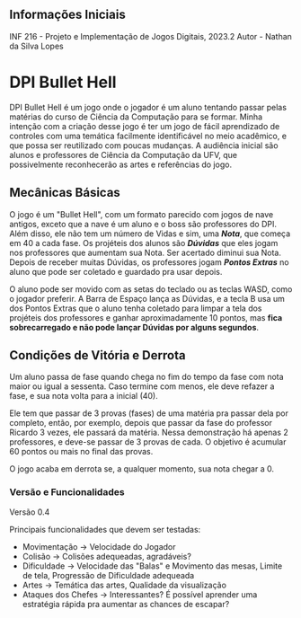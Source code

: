 ## Informações Iniciais
INF 216 - Projeto e Implementação de Jogos Digitais, 2023.2
Autor - Nathan da Silva Lopes

# DPI Bullet Hell
DPI Bullet Hell é um jogo onde o jogador é um aluno tentando passar pelas matérias do curso de Ciência da Computação para se formar. Minha intenção com a criação desse jogo é ter um jogo de fácil aprendizado de controles com uma temática facilmente identificável no meio acadêmico, e que possa ser reutilizado com poucas mudanças. A audiência inicial são alunos e professores de Ciência da Computação da UFV, que possivelmente reconhecerão as artes e referências do jogo.

## Mecânicas Básicas
O jogo é um "Bullet Hell", com um formato parecido com jogos de nave antigos, exceto que a nave é um aluno e o boss são professores do DPI. Além disso, ele não tem um número de Vidas e sim, uma ***Nota***, que começa em 40 a cada fase. Os projéteis dos alunos são ***Dúvidas*** que eles jogam nos professores que aumentam sua Nota. Ser acertado diminui sua Nota. Depois de receber muitas Dúvidas, os professores jogam ***Pontos Extras*** no aluno que pode ser coletado e guardado pra usar depois.

O aluno pode ser movido com as setas do teclado ou as teclas WASD, como o jogador preferir. A Barra de Espaço lança as Dúvidas, e a tecla B usa um dos Pontos Extras que o aluno tenha coletado para limpar a tela dos projéteis dos professores e ganhar aproximadamente 10 pontos, mas **fica sobrecarregado e não pode lançar Dúvidas por alguns segundos**.

## Condições de Vitória e Derrota
Um aluno passa de fase quando chega no fim do tempo da fase com nota maior ou igual a sessenta. Caso termine com menos, ele deve refazer a fase, e sua nota volta para a inicial (40).

Ele tem que passar de 3 provas (fases) de uma matéria pra passar dela por completo, então, por exemplo, depois que passar da fase do professor Ricardo 3 vezes, ele passará da matéria. Nessa demonstração há apenas 2 professores, e deve-se passar de 3 provas de cada. O objetivo é acumular 60 pontos ou mais no final das provas.

O jogo acaba em derrota se, a qualquer momento, sua nota chegar a 0.

### Versão e Funcionalidades

Versão 0.4

Principais funcionalidades que devem ser testadas:

* Movimentação -> Velocidade do Jogador
* Colisão -> Colisões adequeadas, agradáveis?
* Dificuldade -> Velocidade das "Balas" e Movimento das mesas, Limite de tela, Progressão de Dificuldade adequeada
* Artes -> Temática das artes, Qualidade da visualização
* Ataques dos Chefes -> Interessantes? É possível aprender uma estratégia rápida pra aumentar as chances de escapar?
